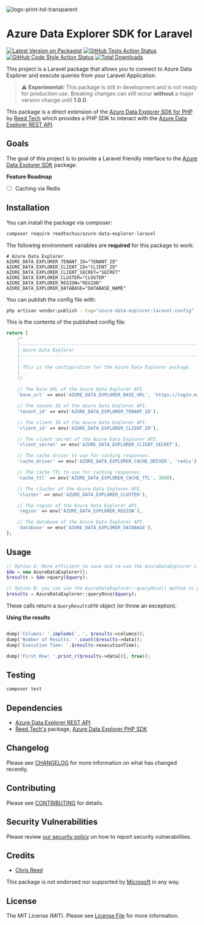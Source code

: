 ![logo-print-hd-transparent](https://user-images.githubusercontent.com/77644584/200294033-8c4d0980-56ba-4443-96f0-9dde0753a4df.png)

# Azure Data Explorer SDK for Laravel

[![Latest Version on Packagist](https://img.shields.io/packagist/v/reedtechus/azure-data-explorer-laravel.svg?style=flat-square)](https://packagist.org/packages/reedtechus/azure-data-explorer-laravel)
[![GitHub Tests Action Status](https://img.shields.io/github/workflow/status/reedtechus/azure-data-explorer-laravel/run-tests?label=tests)](https://github.com/reedtechus/azure-data-explorer-laravel/actions?query=workflow%3Arun-tests+branch%3Amain)
[![GitHub Code Style Action Status](https://img.shields.io/github/workflow/status/reedtechus/azure-data-explorer-laravel/Fix%20PHP%20code%20style%20issues?label=code%20style)](https://github.com/reedtechus/azure-data-explorer-laravel/actions?query=workflow%3A"Fix+PHP+code+style+issues"+branch%3Amain)
[![Total Downloads](https://img.shields.io/packagist/dt/reedtechus/azure-data-explorer-laravel.svg?style=flat-square)](https://packagist.org/packages/reedtechus/azure-data-explorer-laravel)

This project is a Laravel package that allows you to connect to Azure Data Explorer and execute queries from your Laravel Application.

> :warning: **Experimental:** This package is still in development and is not ready for production use.
> Breaking changes can still occur **without** a major version change until **1.0.0**.

This package is a direct extension of the [Azure Data Explorer SDK for PHP](https://github.com/reedtechus/azure-data-explorer) by [Reed Tech](https://github.com/reedtechus) which provides a PHP SDK to interact with the [Azure Data Explorer REST API](https://learn.microsoft.com/en-us/azure/data-explorer/kusto/api/rest/).

## Goals

The goal of this project is to provide a Laravel friendly interface to the [Azure Data Explorer SDK](https://github.com/reedtechus/azure-data-explorer) package.

**Feature Roadmap**

-   [ ] Caching via Redis

## Installation

You can install the package via composer:

```bash
composer require reedtechus/azure-data-explorer-laravel
```

<!-- You can publish and run the migrations with:

```bash
php artisan vendor:publish --tag="azure-data-explorer-laravel-migrations"
php artisan migrate
``` -->

The following environment variables are **required** for this package to work:

```dotenv
# Azure Data Explorer
AZURE_DATA_EXPLORER_TENANT_ID="TENANT_ID"
AZURE_DATA_EXPLORER_CLIENT_ID="CLIENT_ID"
AZURE_DATA_EXPLORER_CLIENT_SECRET="SECRET"
AZURE_DATA_EXPLORER_CLUSTER="CLUSTER"
AZURE_DATA_EXPLORER_REGION="REGION"
AZURE_DATA_EXPLORER_DATABASE="DATABASE_NAME"
```

You can publish the config file with:

```bash
php artisan vendor:publish --tag="azure-data-explorer-laravel-config"
```

This is the contents of the published config file:

```php
return [
	/*
    |--------------------------------------------------------------------------
    | Azure Data Explorer
    |--------------------------------------------------------------------------
    |
    | This is the configuration for the Azure Data Explorer package.
    |
    */

    // The base URL of the Azure Data Explorer API.
    'base_url' => env('AZURE_DATA_EXPLORER_BASE_URL', 'https://login.microsoftonline.com'),

    // The tenant ID of the Azure Data Explorer API.
    'tenant_id' => env('AZURE_DATA_EXPLORER_TENANT_ID'),

    // The client ID of the Azure Data Explorer API.
    'client_id' => env('AZURE_DATA_EXPLORER_CLIENT_ID'),

    // The client secret of the Azure Data Explorer API.
    'client_secret' => env('AZURE_DATA_EXPLORER_CLIENT_SECRET'),

    // The cache driver to use for caching responses.
    'cache_driver' => env('AZURE_DATA_EXPLORER_CACHE_DRIVER', 'redis'),

    // The cache TTL to use for caching responses.
    'cache_ttl' => env('AZURE_DATA_EXPLORER_CACHE_TTL', 3500),

    // The cluster of the Azure Data Explorer API.
    'cluster' => env('AZURE_DATA_EXPLORER_CLUSTER'),

    // The region of the Azure Data Explorer API.
    'region' => env('AZURE_DATA_EXPLORER_REGION'),

	// The database of the Azure Data Explorer API.
	'database' => env('AZURE_DATA_EXPLORER_DATABASE'),
];
```

<!-- Optionally, you can publish the views using

```bash
php artisan vendor:publish --tag="azure-data-explorer-laravel-views"
``` -->

## Usage

```php
// Option A: More efficient to save and re-use the AzureDataExplorer class instance for followup queries
$de = new AzureDataExplorer();
$results = $de->query($query);

// Option B: you can use the AzureDataExplorer::queryOnce() method to perform the query
$results = AzureDataExplorer::queryOnce($query);
```

These calls return a `QueryResultsDTO` object (or throw an exception).

**Using the results**

```php

dump('Columns: '.implode(', ', $results->columns));
dump('Number of Results: '.count($results->data));
dump('Execution Time: '.$results->executionTime);

dump('First Row: '.print_r($results->data[0], true));
```

## Testing

```bash
composer test
```

## Dependencies

-   [Azure Data Explorer REST API](https://learn.microsoft.com/en-us/azure/data-explorer/kusto/api/rest/)
-   [Reed Tech's](https://github.com/reedtechus/azure-data-explorer) package, [Azure Data Explorer PHP SDK](https://github.com/reedtechus/azure-data-explorer)

## Changelog

Please see [CHANGELOG](CHANGELOG.md) for more information on what has changed recently.

## Contributing

Please see [CONTRIBUTING](CONTRIBUTING.md) for details.

## Security Vulnerabilities

Please review [our security policy](../../security/policy) on how to report security vulnerabilities.

## Credits

-   [Chris Reed](https://github.com/chrisreedio)
<!-- -   [All Contributors](../../contributors) -->

This package is not endorsed nor supported by [Microsoft](https://github.com/microsoft) in any way.

## License

The MIT License (MIT). Please see [License File](LICENSE.md) for more information.
